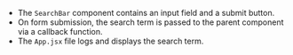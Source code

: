 - The `SearchBar` component contains an input field and a submit button.
- On form submission, the search term is passed to the parent component via a callback function.
- The `App.jsx` file logs and displays the search term.